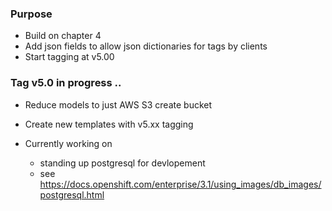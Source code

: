 ### Purpose
* Build on chapter 4
* Add json fields to allow json dictionaries for tags by clients
* Start tagging at v5.00

### Tag v5.0 in progress ..
* Reduce models to just AWS S3 create bucket
* Create new templates with v5.xx tagging

* Currently working on 
    * standing up postgresql for devlopement
    * see https://docs.openshift.com/enterprise/3.1/using_images/db_images/postgresql.html
